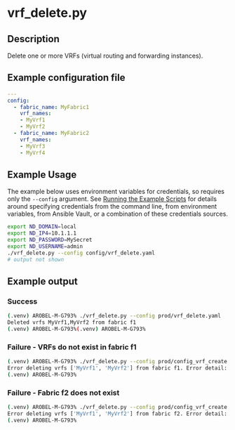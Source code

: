 # vrf_delete.py

## Description

Delete one or more VRFs (virtual routing and forwarding instances).

## Example configuration file

``` yaml title="config/config_vrf_create.yaml"
---
config:
  - fabric_name: MyFabric1
    vrf_names:
    - MyVrf1
    - MyVrf2
  - fabric_name: MyFabric2
    vrf_names:
    - MyVrf3
    - MyVrf4
```

## Example Usage

The example below uses environment variables for credentials, so requires
only the `--config` argument.  See [Running the Example Scripts]
for details around specifying credentials from the command line, from
environment variables, from Ansible Vault, or a combination of these
credentials sources.

[Running the Example Scripts]: ../setup/running-the-example-scripts.md

``` bash
export ND_DOMAIN=local
export ND_IP4=10.1.1.1
export ND_PASSWORD=MySecret
export ND_USERNAME=admin
./vrf_delete.py --config config/vrf_delete.yaml
# output not shown
```

## Example output

### Success

``` bash title="VRFs deleted successfully"
(.venv) AROBEL-M-G793% ./vrf_delete.py --config prod/vrf_delete.yaml
Deleted vrfs MyVrf1,MyVrf2 from fabric f1
(.venv) AROBEL-M-G793%(.venv) AROBEL-M-G793%
```

### Failure - VRFs do not exist in fabric f1

``` bash title="VRFs do not exist in the target fabric"
(.venv) AROBEL-M-G793% ./vrf_delete.py --config prod/config_vrf_create.yaml
Error deleting vrfs ['MyVrf1', 'MyVrf2'] from fabric f1. Error detail: VrfDelete._final_verification: VRF MyVrf1 does not exist in fabric f1
(.venv) AROBEL-M-G793%
```

### Failure - Fabric f2 does not exist

``` bash title="Fabric does not exist"
(.venv) AROBEL-M-G793% ./vrf_delete.py --config prod/config_vrf_create.yaml
Error deleting vrfs ['MyVrf1', 'MyVrf2'] from fabric f2. Error detail: VrfDelete.get_vrfs: Fabric f2 does not exist on the controller.
(.venv) AROBEL-M-G793%
```
